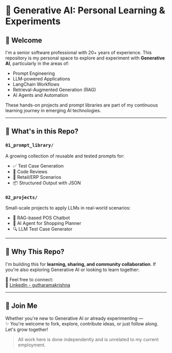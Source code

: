 # 🧠 Generative AI: Personal Learning & Experiments

## 👋 Welcome

I'm a senior software professional with 20+ years of experience. This repository is my personal space to explore and experiment with **Generative AI**, particularly in the areas of:

- Prompt Engineering
- LLM-powered Applications
- LangChain Workflows
- Retrieval-Augmented Generation (RAG)
- AI Agents and Automation

These hands-on projects and prompt libraries are part of my continuous learning journey in emerging AI technologies.

---

## 📂 What's in this Repo?

### `01_prompt_library/`
A growing collection of reusable and tested prompts for:
- ✅ Test Case Generation
- 🧠 Code Reviews
- 🧾 Retail/ERP Scenarios
- 📦 Structured Output with JSON

### `02_projects/`
Small-scale projects to apply LLMs in real-world scenarios:
- 🤖 RAG-based POS Chatbot
- 🧺 AI Agent for Shopping Planner
- 🔍 LLM Test Case Generator

---

## 🚀 Why This Repo?

I'm building this for **learning, sharing, and community collaboration**. If you're also exploring Generative AI or looking to learn together:

📩 Feel free to connect:  
🔗 [LinkedIn - gutharamakrishna](https://www.linkedin.com/in/gutharamakrishna/)

---

## 🙌 Join Me

Whether you're new to Generative AI or already experimenting —  
✨ You're welcome to fork, explore, contribute ideas, or just follow along. Let's grow together!

> All work here is done independently and is unrelated to my current employment.
